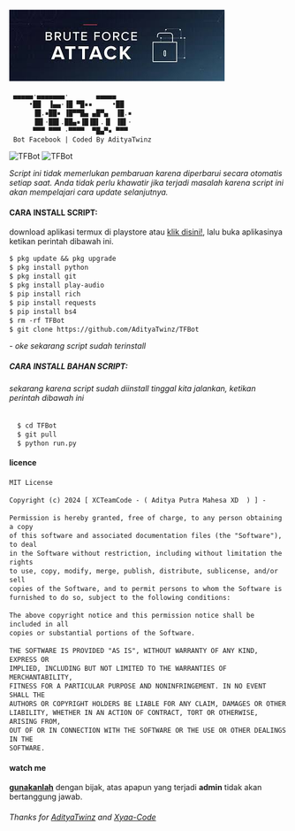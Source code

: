 [![@adityaexec_](https://github.com/AdityaTwinz/JNT/blob/main/assets/images%20(5).jpeg)](https://wa.me/+6283861183874?text=*Assalamualaikum%20Bang*)

```text
 ▄▄▄▄▄·▄▄▄▄▄▄▄·       ▄▄▄▄▄
     •██  ▐▄▄·▐█ ▀█▪▪     •██  
      ▐█.▪██▪ ▐█▀▀█▄ ▄█▀▄  ▐█.▪
      ▐█▌·██▌.██▄▪▐█▐█▌.▐▌ ▐█▌·
      ▀▀▀ ▀▀▀ ·▀▀▀▀  ▀█▄▀▪ ▀▀▀
 Bot Facebook | Coded By AdityaTwinz

```
<img title="TFBot" src="https://img.shields.io/badge/CODENAME%20-TFBot-SCRIPT?colorA=black&colorB=darkred&style=for-the-badge"> <img title="TFBot" src="https://img.shields.io/badge/VERSION%20-1.0-SCRIPT?colorA=black&colorB=darkred&style=for-the-badge"> 

*Script ini tidak memerlukan pembaruan karena diperbarui secara otomatis setiap saat. Anda tidak perlu khawatir jika terjadi masalah karena script ini akan mempelajari cara update selanjutnya.*

#### CARA INSTALL SCRIPT:
 download aplikasi termux di playstore atau [klik disini!](https://f-droid.org/repo/com.termux_118.apk), lalu buka aplikasinya ketikan perintah dibawah ini.
 
 ```
 $ pkg update && pkg upgrade
 $ pkg install python
 $ pkg install git
 $ pkg install play-audio
 $ pip install rich
 $ pip install requests
 $ pip install bs4
 $ rm -rf TFBot
 $ git clone https://github.com/AdityaTwinz/TFBot
```
*- oke sekarang script sudah terinstall*
##### CARA INSTALL BAHAN SCRIPT:

###### sekarang karena script sudah diinstall tinggal kita jalankan, ketikan perintah dibawah ini

```
  $ cd TFBot
  $ git pull
  $ python run.py
 ```

#### licence

```
MIT License

Copyright (c) 2024 [ XCTeamCode - ( Aditya Putra Mahesa XD  ) ] -

Permission is hereby granted, free of charge, to any person obtaining a copy
of this software and associated documentation files (the "Software"), to deal
in the Software without restriction, including without limitation the rights
to use, copy, modify, merge, publish, distribute, sublicense, and/or sell
copies of the Software, and to permit persons to whom the Software is
furnished to do so, subject to the following conditions:

The above copyright notice and this permission notice shall be included in all
copies or substantial portions of the Software.

THE SOFTWARE IS PROVIDED "AS IS", WITHOUT WARRANTY OF ANY KIND, EXPRESS OR
IMPLIED, INCLUDING BUT NOT LIMITED TO THE WARRANTIES OF MERCHANTABILITY,
FITNESS FOR A PARTICULAR PURPOSE AND NONINFRINGEMENT. IN NO EVENT SHALL THE
AUTHORS OR COPYRIGHT HOLDERS BE LIABLE FOR ANY CLAIM, DAMAGES OR OTHER
LIABILITY, WHETHER IN AN ACTION OF CONTRACT, TORT OR OTHERWISE, ARISING FROM,
OUT OF OR IN CONNECTION WITH THE SOFTWARE OR THE USE OR OTHER DEALINGS IN THE
SOFTWARE.
```

#### watch me
**[gunakanlah](https://wa.me/+6283861183874?text=*Assalamualaikum%20Bang)** dengan bijak, atas apapun yang terjadi **admin** tidak akan bertanggung jawab.

###### Thanks for [AdityaTwinz](https://github.com/AdityaTwinz) and [Xyaa-Code](https://github.com/Xyaa-Code)
